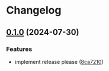 # Changelog

## [0.1.0](https://github.com/a-chacon/awesome-jekyll-theme/compare/v0.0.4...v0.1.0) (2024-07-30)


### Features

* implement release please ([8ca7210](https://github.com/a-chacon/awesome-jekyll-theme/commit/8ca7210e37c7bdf43dd44b5b48cadc2d1da2d047))
